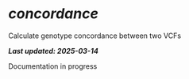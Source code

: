 # *concordance*

Calculate genotype concordance between two VCFs

***Last updated: 2025-03-14***

Documentation in progress